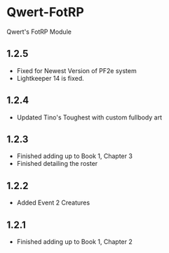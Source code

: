 # Qwert-FotRP
Qwert's FotRP Module

## 1.2.5
- Fixed for Newest Version of PF2e system
- Lightkeeper 14 is fixed.

## 1.2.4
- Updated Tino's Toughest with custom fullbody art

## 1.2.3
- Finished adding up to Book 1, Chapter 3
- Finished detailing the roster

## 1.2.2
- Added Event 2 Creatures

## 1.2.1
- Finished adding up to Book 1, Chapter 2